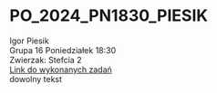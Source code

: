# PO_2024_PN1830_PIESIK
Igor Piesik<br/>
Grupa 16 Poniedziałek 18:30<br/>
Zwierzak: Stefcia 2<br/>
[Link do wykonanych zadań](https://gitexercises.fracz.com/committer/a73add655a95d922038dcf73edf947de903410a5?email=igorpie1705@gmail.com)<br/>
dowolny tekst<br/>
